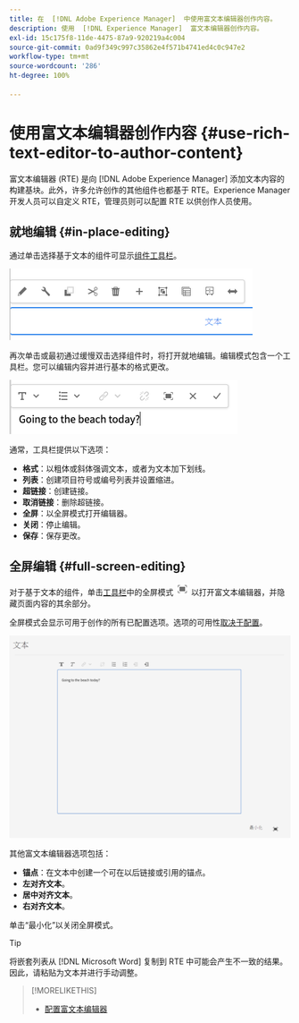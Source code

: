 ```yaml
---
title: 在  [!DNL Adobe Experience Manager]  中使用富文本编辑器创作内容。
description: 使用  [!DNL Experience Manager]  富文本编辑器创作内容。
exl-id: 15c175f8-11de-4475-87a9-920219a4c004
source-git-commit: 0ad9f349c997c35862e4f571b4741ed4c0c947e2
workflow-type: tm+mt
source-wordcount: '286'
ht-degree: 100%

---
```


# 使用富文本编辑器创作内容 {#use-rich-text-editor-to-author-content}

富文本编辑器 (RTE) 是向 [!DNL Adobe Experience Manager] 添加文本内容的构建基块。此外，许多允许创作的其他组件也都基于 RTE。Experience Manager 开发人员可以自定义 RTE，管理员则可以配置 RTE 以供创作人员使用。

## 就地编辑 {#in-place-editing}

通过单击选择基于文本的组件可显示[组件工具栏](/help/sites-cloud/authoring/fundamentals/editing-content.md#component-toolbar)。

![组件工具栏](/help/sites-cloud/authoring/assets/editing-component-toolbar.png)

再次单击或最初通过缓慢双击选择组件时，将打开就地编辑。编辑模式包含一个工具栏。您可以编辑内容并进行基本的格式更改。

![使用 RTE 就地编辑](/help/sites-cloud/authoring/assets/rte-in-place-editing.png)

通常，工具栏提供以下选项：

* **格式**：以粗体或斜体强调文本，或者为文本加下划线。
* **列表**：创建项目符号或编号列表并设置缩进。
* **超链接**：创建链接。
* **取消链接**：删除超链接。
* **全屏**：以全屏模式打开编辑器。
* **关闭**：停止编辑。
* **保存**：保存更改。

## 全屏编辑 {#full-screen-editing}

对于基于文本的组件，单击[工具栏](/help/sites-cloud/authoring/fundamentals/editing-content.md#component-toolbar)中的全屏模式 ![RTE 全屏按钮](/help/sites-cloud/authoring/assets/editing-full-screen.png) 以打开富文本编辑器，并隐藏页面内容的其余部分。

全屏模式会显示可用于创作的所有已配置选项。选项的可用性[取决于配置](/help/implementing/developing/extending/rich-text-editor.md)。

![全屏模式下的 RTE](/help/sites-cloud/authoring/assets/rte-full-screen.png)

其他富文本编辑器选项包括：

* **锚点**：在文本中创建一个可在以后链接或引用的锚点。
* **左对齐文本**。
* **居中对齐文本**。
* **右对齐文本**。

单击“最小化”以关闭全屏模式。

>[!TIP]
>
>将嵌套列表从 [!DNL Microsoft Word] 复制到 RTE 中可能会产生不一致的结果。因此，请粘贴为文本并进行手动调整。

>[!MORELIKETHIS]
>
>* [配置富文本编辑器](/help/implementing/developing/extending/rich-text-editor.md)

